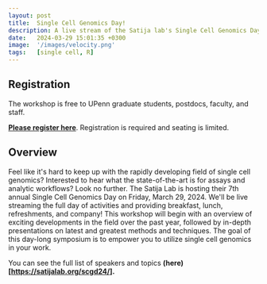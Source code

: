 ```yaml
---
layout: post
title:  Single Cell Genomics Day!
description: A live stream of the Satija lab's Single Cell Genomics Day...with food!
date:   2024-03-29 15:01:35 +0300
image:  '/images/velocity.png'
tags:   [single cell, R]
---
```


## Registration

The workshop is free to UPenn graduate students, postdocs, faculty, and staff.

**[Please register here](https://docs.google.com/forms/d/e/1FAIpQLSfTR6kOQEe4CrNb_cSO2jMiIBVDw8nzwZjXIt_a4d3zAeVRfQ/viewform)**.  Registration is required and seating is limited.

## Overview

Feel like it's hard to keep up with the rapidly developing field of single cell genomics?  Interested to hear what the state-of-the-art is for assays and analytic workflows?  Look no further.  The Satija Lab is hosting their 7th annual Single Cell Genomics Day on Friday, March 29, 2024.  We'll be live streaming the full day of activities and providing breakfast, lunch, refreshments, and company! This workshop will begin with an overview of exciting developments in the field over the past year, followed by in-depth presentations on latest and greatest methods and techniques. The goal of this day-long symposium is to empower you to utilize single cell genomics in your work.

You can see the full list of speakers and topics **(here)[https://satijalab.org/scgd24/].**

